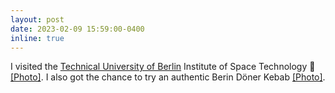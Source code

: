 ```yaml
---
layout: post
date: 2023-02-09 15:59:00-0400
inline: true
---
```


I visited the <a href="https://www.tu.berlin/en/" target="blank">Technical University of Berlin</a> Institute of Space Technology :satellite: <a target="_blank" href="{{ '/assets/img/news/tuberlin.jpeg' | prepend: site.baseurl | prepend: site.url }}">&#91;Photo&#93;</a>. I also got the chance to try an authentic Berin Döner Kebab <a target="_blank" href="{{ '/assets/img/news/doner.jpeg' | prepend: site.baseurl | prepend: site.url }}">&#91;Photo&#93;</a>.
